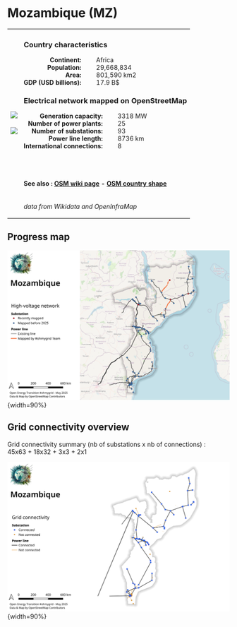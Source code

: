 # Mozambique (MZ)

<table width="90%">
<tr>
<td>
<img src="http://commons.wikimedia.org/wiki/Special:FilePath/Flag%20of%20Mozambique.svg" width="250">
<br><br>
<img src="http://commons.wikimedia.org/wiki/Special:FilePath/Mozambique%20%28orthographic%20projection%29.svg" width="250"></td>
<td>
<h3>Country characteristics</h3>
<div style="display: inline-block;text-align:right;margin-right:30px;font-weight: bold;">
Continent:<br>Population:<br>Area:<br>GDP (USD billions):
</div>
<div style="display: inline-block;">
Africa<br>29,668,834<br>801,590 km2<br>17.9 B$
</div>
<h3>Electrical network mapped on OpenStreetMap</h3>
<div style="display: inline-block;text-align:right;margin-right:30px;font-weight: bold;">Generation capacity:<br>
Number of power plants:<br>
Number of substations:<br>
Power line length:<br>
International connections:<br>
</div>
<div style="display: inline-block;">3318 MW<br>
25<br>
93<br>
8736 km<br>
8<br>
</div>

<br><br><h4>See also :
<a href="https://wiki.openstreetmap.org/wiki/Power_networks/Mozambique" target="_blank">OSM wiki page</a> -
<a href="https://openstreetmap.org/relation/195273" target="_blank">OSM country shape</a>
</h4>

<br><i>data from Wikidata and OpenInfraMap</i>
</td>
</tr>
</table>


## Progress map

![Map](../images/maps_countries/MZ/high-voltage-network.png){width=90%}



## Grid connectivity overview

Grid connectivity summary (nb of substations x nb of connections) :<br>45x63 + 18x32 + 3x3 + 2x1

![Map](../images/maps_countries/MZ/grid-connectivity.png){width=90%}

